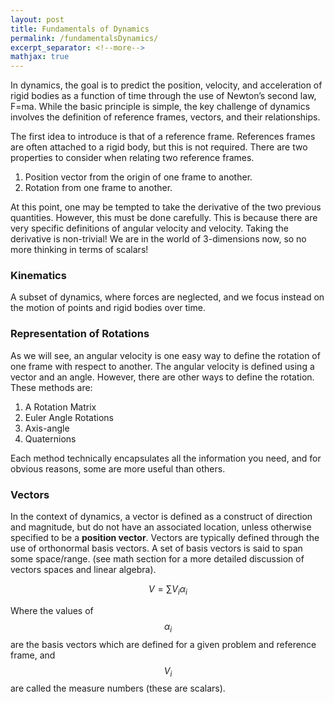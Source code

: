 ```yaml
---
layout: post
title: Fundamentals of Dynamics
permalink: /fundamentalsDynamics/
excerpt_separator: <!--more-->
mathjax: true
---
```


In dynamics, the goal is to predict the position, velocity, and acceleration of rigid bodies as a function of time through the use of Newton’s second law, F=ma. While the basic principle is simple, the key challenge of dynamics involves the definition of reference frames, vectors, and their relationships. 

<!--more-->

The first idea to introduce is that of a reference frame. References frames are often attached to a rigid body, but this is not required. There are two properties to consider when relating two reference frames. 
1.	Position vector from the origin of one frame to another.
2.	Rotation from one frame to another.

At this point, one may be tempted to take the derivative of the two previous quantities. However, this must be done carefully. This is because there are very specific definitions of angular velocity and velocity. Taking the derivative is non-trivial! We are in the world of 3-dimensions now, so no more thinking in terms of scalars!

### Kinematics

A subset of dynamics, where forces are neglected, and we focus instead on the motion of points and rigid bodies over time.

### Representation of Rotations

As we will see, an angular velocity is one easy way to define the rotation of one frame with respect to another. The angular velocity is defined using a vector and an angle. However, there are other ways to define the rotation. These methods are:
1.	A Rotation Matrix
2.	Euler Angle Rotations
3.	Axis-angle
4.	Quaternions

Each method technically encapsulates all the information you need, and for obvious reasons, some are more useful than others. 

### Vectors

In the context of dynamics, a vector is defined as a construct of direction and magnitude, but do not have an associated location, unless otherwise specified to be a **position vector**. Vectors are typically defined through the use of orthonormal basis vectors. A set of basis vectors is said to span some space/range. (see math section for a more detailed discussion of vectors spaces and linear algebra).

$$V=\sum V_i\alpha_i$$

Where the values of $$\alpha_i$$ are the basis vectors which are defined for a given problem and reference frame, and $$V_i$$ are called the measure numbers (these are scalars).






